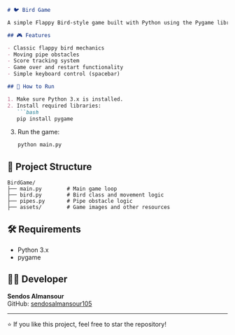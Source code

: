 ```markdown
# 🐦 Bird Game

A simple Flappy Bird-style game built with Python using the Pygame library.

## 🎮 Features

- Classic flappy bird mechanics
- Moving pipe obstacles
- Score tracking system
- Game over and restart functionality
- Simple keyboard control (spacebar)

## 🚀 How to Run

1. Make sure Python 3.x is installed.
2. Install required libraries:
   ```bash
   pip install pygame
   ```
3. Run the game:
   ```bash
   python main.py
   ```

## 📁 Project Structure

```
BirdGame/
├── main.py        # Main game loop
├── bird.py        # Bird class and movement logic
├── pipes.py       # Pipe obstacle logic
├── assets/        # Game images and other resources
```

## 🛠 Requirements

- Python 3.x
- pygame

## 🧑‍💻 Developer

**Sendos Almansour**  
GitHub: [sendosalmansour105](https://github.com/sendosalmansour105)

---

⭐ If you like this project, feel free to star the repository!
```
